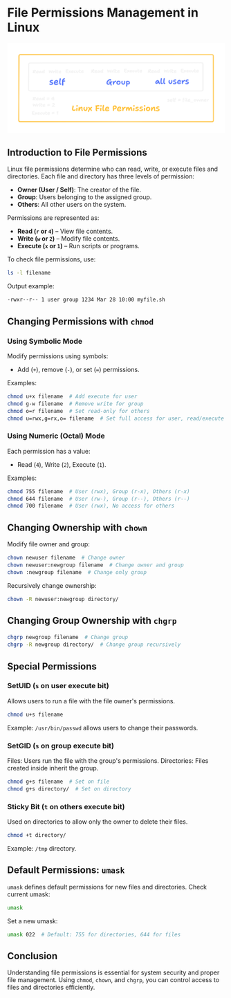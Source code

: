 # File Permissions Management in Linux

![File permission in linux](/images/file_permissions.png)

## Introduction to File Permissions
Linux file permissions determine who can read, write, or execute files and directories. Each file and directory has three levels of permission:
- **Owner (User / Self)**: The creator of the file.
- **Group**: Users belonging to the assigned group.
- **Others**: All other users on the system.

Permissions are represented as:
- **Read (`r` or `4`)** – View file contents.
- **Write (`w` or `2`)** – Modify file contents.
- **Execute (`x` or `1`)** – Run scripts or programs.

To check file permissions, use:
```bash
ls -l filename
```
Output example:
```bash
-rwxr--r-- 1 user group 1234 Mar 28 10:00 myfile.sh
```

## Changing Permissions with `chmod`
### Using Symbolic Mode
Modify permissions using symbols:
- Add (`+`), remove (`-`), or set (`=`) permissions.

Examples:
```bash
chmod u+x filename  # Add execute for user
chmod g-w filename  # Remove write for group
chmod o=r filename  # Set read-only for others
chmod u=rwx,g=rx,o= filename  # Set full access for user, read/execute for group, and no access for others
```

### Using Numeric (Octal) Mode
Each permission has a value:
- Read (`4`), Write (`2`), Execute (`1`).

Examples:
```bash
chmod 755 filename  # User (rwx), Group (r-x), Others (r-x)
chmod 644 filename  # User (rw-), Group (r--), Others (r--)
chmod 700 filename  # User (rwx), No access for others
```

## Changing Ownership with `chown`
Modify file owner and group:
```bash
chown newuser filename  # Change owner
chown newuser:newgroup filename  # Change owner and group
chown :newgroup filename  # Change only group
```

Recursively change ownership:
```bash
chown -R newuser:newgroup directory/
```

## Changing Group Ownership with `chgrp`
```bash
chgrp newgroup filename  # Change group
chgrp -R newgroup directory/  # Change group recursively
```

## Special Permissions
### SetUID (`s` on user execute bit)
Allows users to run a file with the file owner's permissions.
```bash
chmod u+s filename
```
Example: `/usr/bin/passwd` allows users to change their passwords.

### SetGID (`s` on group execute bit)
Files: Users run the file with the group's permissions.
Directories: Files created inside inherit the group.
```bash
chmod g+s filename  # Set on file
chmod g+s directory/  # Set on directory
```

### Sticky Bit (`t` on others execute bit)
Used on directories to allow only the owner to delete their files.
```bash
chmod +t directory/
```
Example: `/tmp` directory.

## Default Permissions: `umask`
`umask` defines default permissions for new files and directories.
Check current umask:
```bash
umask
```
Set a new umask:
```bash
umask 022  # Default: 755 for directories, 644 for files
```

## Conclusion
Understanding file permissions is essential for system security and proper file management. Using `chmod`, `chown`, and `chgrp`, you can control access to files and directories efficiently.
